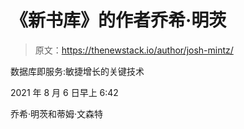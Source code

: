 # 《新书库》的作者乔希·明茨

> 原文：<https://thenewstack.io/author/josh-mintz/>

数据库即服务:敏捷增长的关键技术

2021 年 8 月 6 日早上 6:42

乔希·明茨和蒂姆·文森特